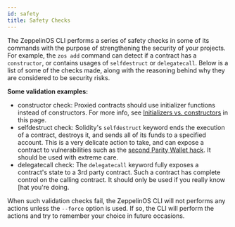 ```yaml
---
id: safety
title: Safety Checks
---
```


The ZeppelinOS CLI performs a series of safety checks in some of its commands with the purpose of strengthening the security of your projects. For example, the `zos add` command can detect if a contract has a `constructor`, or contains usages of `selfdestruct` or `delegatecall`. Below is a list of some of the checks made, along with the reasoning behind why they are considered to be security risks.

**Some validation examples:**
* constructor check: Proxied contracts should use initializer functions instead of constructors. For more info, see [Initializers vs. constructors](https://docs.zeppelinos.org/docs/advanced.html#initializers-vs-constructors) in this page.
* selfdestruct check: Solidity's `selfdestruct` keyword ends the execution of a contract, destroys it, and sends all of its funds to a specified account. This is a very delicate action to take, and can expose a contract to vulnerabilities such as the [second Parity Wallet hack](https://blog.zeppelinos.org/parity-wallet-hack-reloaded/). It should be used with extreme care.
* delegatecall check: The `delegatecall` keyword fully exposes a contract's state to a 3rd party contract. Such a contract has complete control on the calling contract. It should only be used if you really know [hat you're doing.

When such validation checks fail, the ZeppelinOS CLI will not performs any actions unless the `--force` option is used. If so, the CLI will perform the actions and try to remember your choice in future occasions.
